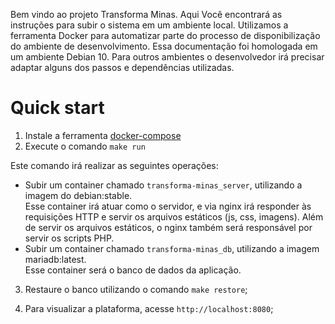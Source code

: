 Bem vindo ao projeto Transforma Minas. Aqui Você encontrará as instruções para subir o sistema em um ambiente local.
Utilizamos  a ferramenta Docker para automatizar parte do processo de  disponibilização do ambiente de desenvolvimento.
Essa documentação foi homologada em um ambiente Debian 10. Para outros ambientes o desenvolvedor irá precisar adaptar
alguns dos passos e dependências utilizadas.

# Quick start

1. Instale a ferramenta [docker-compose](https://docs.docker.com/compose/install/)
2. Execute o comando `make run`

Este comando irá realizar as seguintes operações:

- Subir um container chamado `transforma-minas_server`, utilizando a imagem do debian:stable.  
Esse container irá atuar como o servidor, e via nginx irá responder às requisições HTTP e servir os
arquivos estáticos (js, css, imagens). Além de servir os arquivos estáticos, o nginx também será 
responsável por servir os scripts PHP.
- Subir um container chamado `transforma-minas_db`, utilizando a imagem mariadb:latest.  
Esse container será o banco de dados da aplicação.

3. Restaure o banco utilizando o comando `make restore`;

4. Para visualizar a plataforma, acesse `http://localhost:8080`;
